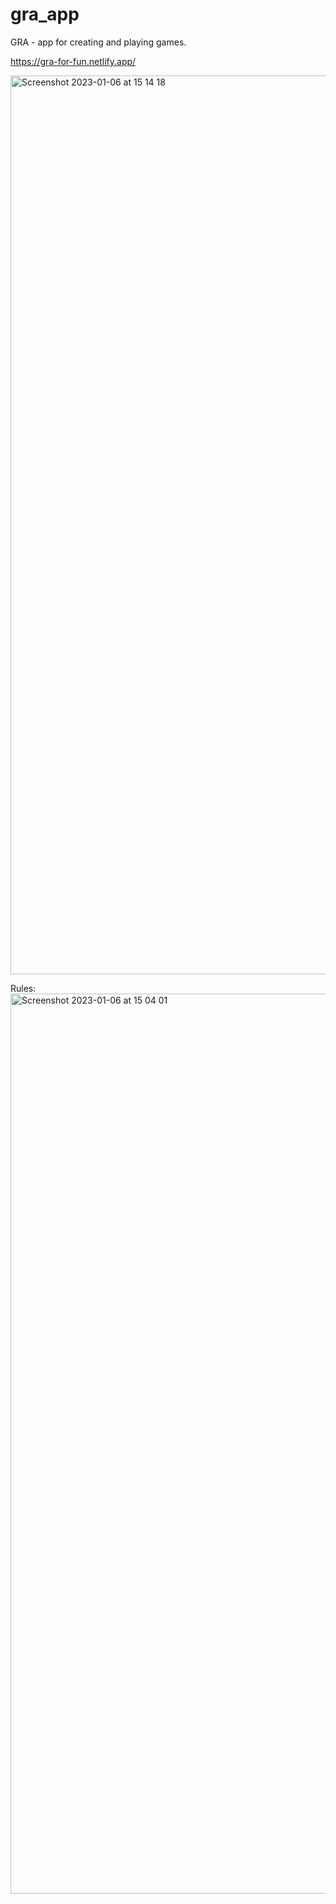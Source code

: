# gra_app
GRA - app for creating and playing games.

https://gra-for-fun.netlify.app/

<img width="1438" alt="Screenshot 2023-01-06 at 15 14 18" src="https://user-images.githubusercontent.com/100996452/211029355-41f0f490-212f-4538-aaf0-16ba5157bf70.png">


Rules:
<img width="1440" alt="Screenshot 2023-01-06 at 15 04 01" src="https://user-images.githubusercontent.com/100996452/211028970-956ee479-b1d7-4c6f-bf25-f68db7c7e3ff.png">
